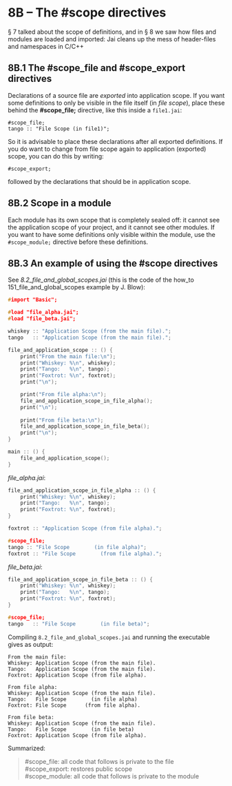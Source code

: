 # 8B – The #scope directives

§ 7 talked about the scope of definitions, and in § 8 we saw how files and modules are loaded and imported: Jai cleans up the mess of header-files and namespaces in C/C++  

## 8B.1 The #scope_file and #scope_export directives
Declarations of a source file are _exported_ into application scope. If you want some definitions to only be visible in the file itself (in _file scope_), place these behind the **#scope_file;** directive, like this inside a `file1.jai`:  

```
#scope_file;
tango :: "File Scope (in file1)";
```

So it is advisable to place these declarations after all exported definitions. If you do want to change from file scope again to application (exported) scope, you can do this by writing:  
```
#scope_export;
```
followed by the declarations that should be in application scope.

## 8B.2 Scope in a module
Each module has its own scope that is completely sealed off: it cannot see the application scope of your project, and it cannot see other modules.
If you want to have some definitions only visible within the module, use the `#scope_module;` directive before these definitions.

## 8B.3 An example of using the #scope directives
See *8.2_file_and_global_scopes.jai* (this is the code of the how_to 151_file_and_global_scopes example by J. Blow):  

```c++
#import "Basic";

#load "file_alpha.jai";
#load "file_beta.jai";

whiskey :: "Application Scope (from the main file).";
tango   :: "Application Scope (from the main file).";

file_and_application_scope :: () {
    print("From the main file:\n");
    print("Whiskey: %\n", whiskey);
    print("Tango:   %\n", tango);
    print("Foxtrot: %\n", foxtrot);  
    print("\n");

    print("From file alpha:\n");
    file_and_application_scope_in_file_alpha();
    print("\n");
    
    print("From file beta:\n");
    file_and_application_scope_in_file_beta();
    print("\n");
}

main :: () {
    file_and_application_scope();
}
```

*file_alpha.jai*:
```c++
file_and_application_scope_in_file_alpha :: () {
    print("Whiskey: %\n", whiskey);
    print("Tango:   %\n", tango);
    print("Foxtrot: %\n", foxtrot);
}

foxtrot :: "Application Scope (from file alpha).";

#scope_file;
tango :: "File Scope        (in file alpha)";
foxtrot :: "File Scope        (from file alpha).";
```

*file_beta.jai*:
```c++
file_and_application_scope_in_file_beta :: () {
    print("Whiskey: %\n", whiskey);
    print("Tango:   %\n", tango);
    print("Foxtrot: %\n", foxtrot);
}

#scope_file;
tango   :: "File Scope        (in file beta)";
```

Compiling `8.2_file_and_global_scopes.jai` and running the executable gives as output:  

```
From the main file:
Whiskey: Application Scope (from the main file).
Tango:   Application Scope (from the main file).
Foxtrot: Application Scope (from file alpha).

From file alpha:
Whiskey: Application Scope (from the main file).
Tango:   File Scope        (in file alpha)
Foxtrot: File Scope      (from file alpha).

From file beta:
Whiskey: Application Scope (from the main file).
Tango:   File Scope        (in file beta)
Foxtrot: Application Scope (from file alpha).
```

Summarized:  
> #scope_file: all code that follows is private to the file  
> #scope_export: restores public scope  
> #scope_module: all code that follows is private to the module  


